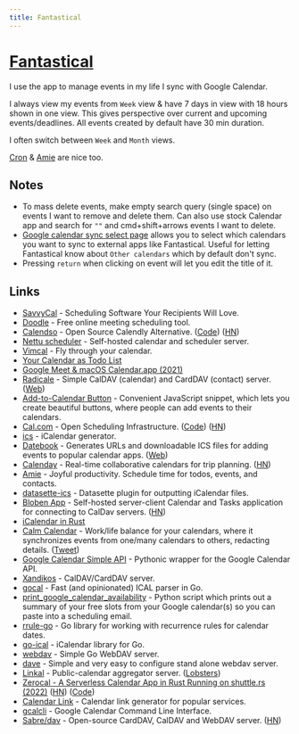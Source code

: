 ```yaml
---
title: Fantastical
---
```


# [Fantastical](https://flexibits.com/fantastical)

I use the app to manage events in my life I sync with Google Calendar.

I always view my events from `Week` view & have 7 days in view with 18 hours shown in one view. This gives perspective over current and upcoming events/deadlines. All events created by default have 30 min duration.

I often switch between `Week` and `Month` views.

[Cron](https://cron.com/) & [Amie](https://www.amie.so/) are nice too.

## Notes

- To mass delete events, make empty search query (single space) on events I want to remove and delete them. Can also use stock Calendar app and search for `""` and cmd+shift+arrows events I want to delete.
- [Google calendar sync select page](https://calendar.google.com/calendar/syncselect) allows you to select which calendars you want to sync to external apps like Fantastical. Useful for letting Fantastical know about `Other calendars` which by default don't sync.
- Pressing `return` when clicking on event will let you edit the title of it.

## Links

- [SavvyCal](https://savvycal.com/) - Scheduling Software Your Recipients Will Love.
- [Doodle](https://doodle.com/en/) - Free online meeting scheduling tool.
- [Calendso](https://calendso.com/) - Open Source Calendly Alternative. ([Code](https://github.com/calendso/calendso)) ([HN](https://news.ycombinator.com/item?id=26817795))
- [Nettu scheduler](https://github.com/fmeringdal/nettu-scheduler) - Self-hosted calendar and scheduler server.
- [Vimcal](https://www.vimcal.com/) - Fly through your calendar.
- [Your Calendar as Todo List](https://twitter.com/swyx/status/1364107473724919809)
- [Google Meet & macOS Calendar.app (2021)](https://vito.io/2021/04/06/google-meet-calendar-mac-app)
- [Radicale](https://github.com/Kozea/Radicale) - Simple CalDAV (calendar) and CardDAV (contact) server. ([Web](https://radicale.org/))
- [Add-to-Calendar Button](https://github.com/jekuer/add-to-calendar-button) - Convenient JavaScript snippet, which lets you create beautiful buttons, where people can add events to their calendars.
- [Cal.com](https://cal.com/) - Open Scheduling Infrastructure. ([Code](https://github.com/calcom/cal.com)) ([HN](https://news.ycombinator.com/item?id=34507672))
- [ics](https://github.com/adamgibbons/ics) - iCalendar generator.
- [Datebook](https://github.com/jshor/datebook) - Generates URLs and downloadable ICS files for adding events to popular calendar apps. ([Web](https://datebook.dev/))
- [Calenday](https://calenday.co/) - Real-time collaborative calendars for trip planning. ([HN](https://news.ycombinator.com/item?id=30723793))
- [Amie](https://www.amie.so/) - Joyful productivity. Schedule time for todos, events, and contacts.
- [datasette-ics](https://github.com/simonw/datasette-ics) - Datasette plugin for outputting iCalendar files.
- [Bloben App](https://github.com/nibdo/bloben-app) - Self-hosted server-client Calendar and Tasks application for connecting to CalDav servers. ([HN](https://news.ycombinator.com/item?id=30929022))
- [iCalendar in Rust](https://github.com/hoodie/icalendar-rs)
- [Calm Calendar](https://calmcalendar.com/) - Work/life balance for your calendars, where it synchronizes events from one/many calendars to others, redacting details. ([Tweet](https://twitter.com/pat/status/1477909663869923329))
- [Google Calendar Simple API](https://github.com/kuzmoyev/google-calendar-simple-api) - Pythonic wrapper for the Google Calendar API.
- [Xandikos](https://github.com/jelmer/xandikos) - CalDAV/CardDAV server.
- [gocal](https://github.com/apognu/gocal) - Fast (and opinionated) ICAL parser in Go.
- [print_google_calendar_availability](https://github.com/epierson9/print_google_calendar_availability) - Python script which prints out a summary of your free slots from your Google calendar(s) so you can paste into a scheduling email.
- [rrule-go](https://github.com/teambition/rrule-go) - Go library for working with recurrence rules for calendar dates.
- [go-ical](https://github.com/emersion/go-ical) - iCalendar library for Go.
- [webdav](https://github.com/hacdias/webdav) - Simple Go WebDAV server.
- [dave](https://github.com/micromata/dave) - Simple and very easy to configure stand alone webdav server.
- [Linkal](https://github.com/JulienMalka/Linkal) - Public-calendar aggregator server. ([Lobsters](https://lobste.rs/s/4sbor7/linkal_public_calendar_aggregator))
- [Zerocal - A Serverless Calendar App in Rust Running on shuttle.rs (2022)](https://endler.dev/2022/zerocal/) ([HN](https://news.ycombinator.com/item?id=33109513)) ([Code](https://github.com/mre/zerocal))
- [Calendar Link](https://github.com/AnandChowdhary/calendar-link) - Calendar link generator for popular services.
- [gcalcli](https://github.com/insanum/gcalcli) - Google Calendar Command Line Interface.
- [Sabre/dav](https://sabre.io/) - Open-source CardDAV, CalDAV and WebDAV server. ([HN](https://news.ycombinator.com/item?id=34727223))
